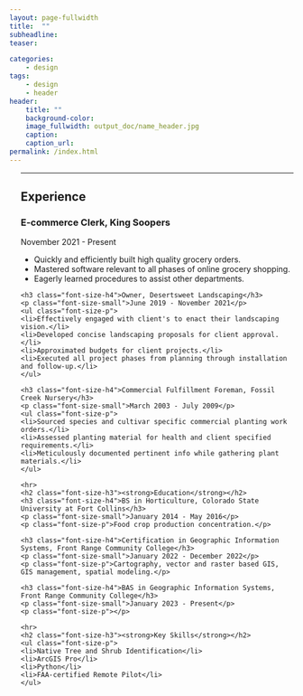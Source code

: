 ```yaml
---
layout: page-fullwidth
title:  ""
subheadline:
teaser:

categories:
    - design
tags:
    - design
    - header
header:
    title: ""
    background-color: 
    image_fullwidth: output_doc/name_header.jpg
    caption: 
    caption_url:
permalink: /index.html
---
```

<div class="resume" style="padding-left: 20px">
    <hr>
    <h2 class="font-size-h3"><strong>Experience</strong></h2>
    <h3 class="font-size-h4">E-commerce Clerk, King Soopers</h3>
    <p class="font-size-small">November 2021 - Present</p>
    <ul class="font-size-p">
    <li>Quickly and efficiently built high quality grocery orders.</li>
    <li>Mastered software relevant to all phases of online grocery shopping.</li>
    <li>Eagerly learned procedures to assist other departments.</li>
    </ul>

    <h3 class="font-size-h4">Owner, Desertsweet Landscaping</h3>
    <p class="font-size-small">June 2019 - November 2021</p>
    <ul class="font-size-p">
    <li>Effectively engaged with client's to enact their landscaping vision.</li>
    <li>Developed concise landscaping proposals for client approval.</li>
    <li>Approximated budgets for client projects.</li>
    <li>Executed all project phases from planning through installation and follow-up.</li>
    </ul>

    <h3 class="font-size-h4">Commercial Fulfillment Foreman, Fossil Creek Nursery</h3>
    <p class="font-size-small">March 2003 - July 2009</p>
    <ul class="font-size-p">
    <li>Sourced species and cultivar specific commercial planting work orders.</li>
    <li>Assessed planting material for health and client specified requirements.</li>
    <li>Meticulously documented pertinent info while gathering plant materials.</li>
    </ul>

    <hr>
    <h2 class="font-size-h3"><strong>Education</strong></h2>
    <h3 class="font-size-h4">BS in Horticulture, Colorado State University at Fort Collins</h3>
    <p class="font-size-small">January 2014 - May 2016</p>
    <p class="font-size-p">Food crop production concentration.</p>

    <h3 class="font-size-h4">Certification in Geographic Information Systems, Front Range Community College</h3>
    <p class="font-size-small">January 2022 - December 2022</p>
    <p class="font-size-p">Cartography, vector and raster based GIS, GIS management, spatial modeling.</p>

    <h3 class="font-size-h4">BAS in Geographic Information Systems, Front Range Community College</h3>
    <p class="font-size-small">January 2023 - Present</p>
    <p class="font-size-p"></p>

    <hr>
    <h2 class="font-size-h3"><strong>Key Skills</strong></h2>
    <ul class="font-size-p">
    <li>Native Tree and Shrub Identification</li>
    <li>ArcGIS Pro</li>
    <li>Python</li>
    <li>FAA-certified Remote Pilot</li>
    </ul>
</div>